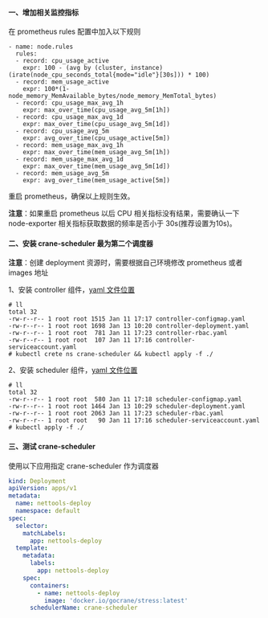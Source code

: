 #### 一、增加相关监控指标

在 prometheus rules 配置中加入以下规则

```
- name: node.rules
  rules:
  - record: cpu_usage_active
    expr: 100 - (avg by (cluster, instance) (irate(node_cpu_seconds_total{mode="idle"}[30s])) * 100)
  - record: mem_usage_active
    expr: 100*(1-node_memory_MemAvailable_bytes/node_memory_MemTotal_bytes)
  - record: cpu_usage_max_avg_1h
    expr: max_over_time(cpu_usage_avg_5m[1h])
  - record: cpu_usage_max_avg_1d
    expr: max_over_time(cpu_usage_avg_5m[1d])
  - record: cpu_usage_avg_5m
    expr: avg_over_time(cpu_usage_active[5m])
  - record: mem_usage_max_avg_1h
    expr: max_over_time(mem_usage_avg_5m[1h])
  - record: mem_usage_max_avg_1d
    expr: max_over_time(mem_usage_avg_5m[1d])
  - record: mem_usage_avg_5m
    expr: avg_over_time(mem_usage_active[5m])
```

重启 prometheus，确保以上规则生效。

**注意**：如果重启 prometheus 以后 CPU 相关指标没有结果，需要确认一下 node-exporter 相关指标获取数据的频率是否小于 30s(推荐设置为10s)。

#### 二、安装 crane-scheduler 最为第二个调度器

**注意**：创建 deployment 资源时，需要根据自己环境修改 prometheus 或者 images 地址

1、安装 controller 组件，[yaml 文件位置](deploy/crane-scheduler-controller/)

```shell
# ll
total 32
-rw-r--r-- 1 root root 1515 Jan 11 17:17 controller-configmap.yaml
-rw-r--r-- 1 root root 1698 Jan 13 10:20 controller-deployment.yaml
-rw-r--r-- 1 root root  781 Jan 11 17:23 controller-rbac.yaml
-rw-r--r-- 1 root root  107 Jan 11 17:16 controller-serviceaccount.yaml
# kubectl crete ns crane-scheduler && kubectl apply -f ./
```

2、安装 scheduler 组件，[yaml 文件位置](deploy/crane-scheduler/)

```shell
# ll
total 32
-rw-r--r-- 1 root root  580 Jan 11 17:18 scheduler-configmap.yaml
-rw-r--r-- 1 root root 1464 Jan 13 10:29 scheduler-deployment.yaml
-rw-r--r-- 1 root root 2063 Jan 11 17:23 scheduler-rbac.yaml
-rw-r--r-- 1 root root   90 Jan 11 17:16 scheduler-serviceaccount.yaml
# kubectl apply -f ./
```

#### 三、测试 crane-scheduler 

使用以下应用指定 crane-scheduler 作为调度器

```yaml
kind: Deployment
apiVersion: apps/v1
metadata:
  name: nettools-deploy
  namespace: default
spec:
  selector:
    matchLabels:
      app: nettools-deploy
  template:
    metadata:
      labels:
        app: nettools-deploy
    spec:
      containers:
        - name: nettools-deploy
          image: 'docker.io/gocrane/stress:latest'
      schedulerName: crane-scheduler
```
